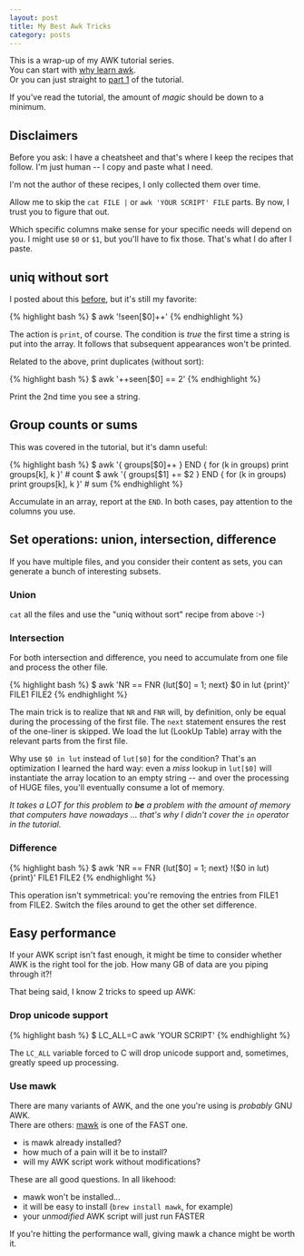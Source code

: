 ```yaml
---
layout: post
title: My Best Awk Tricks
category: posts
---
```


This is a wrap-up of my AWK tutorial series.  
You can start with [why learn awk](http://blog.jpalardy.com/posts/why-learn-awk/).  
Or you can just straight to [part 1](http://blog.jpalardy.com/posts/awk-tutorial-part-1/) of the tutorial.

If you've read the tutorial, the amount of _magic_ should be down to a minimum.


## Disclaimers

Before you ask: I have a cheatsheet and that's where I keep the recipes that
follow. I'm just human -- I copy and paste what I need.

I'm not the author of these recipes, I only collected them over time.

Allow me to skip the `cat FILE |` or `awk 'YOUR SCRIPT' FILE` parts. By now,
I trust you to figure that out.

Which specific columns make sense for your specific needs will depend on you.
I might use `$0` or `$1`, but you'll have to fix those. That's what I do after I paste.


## uniq without sort

I posted about this [before](http://blog.jpalardy.com/posts/unsorted-uniq/), but it's still my favorite:

{% highlight bash %}
$ awk '!seen[$0]++'
{% endhighlight %}

The action is `print`, of course. The condition is _true_ the first time a
string is put into the array. It follows that subsequent appearances won't be
printed.

Related to the above, print duplicates (without sort):

{% highlight bash %}
$ awk '++seen[$0] == 2'
{% endhighlight %}

Print the 2nd time you see a string.


## Group counts or sums

This was covered in the tutorial, but it's damn useful:

{% highlight bash %}
$ awk '{ groups[$0]++ }     END { for (k in groups) print groups[k], k }' # count
$ awk '{ groups[$1] += $2 } END { for (k in groups) print groups[k], k }' # sum
{% endhighlight %}

Accumulate in an array, report at the `END`. In both cases, pay attention to the columns you use.


## Set operations: union, intersection, difference

If you have multiple files, and you consider their content as sets, you can generate
a bunch of interesting subsets.

### Union

`cat` all the files and use the "uniq without sort" recipe from above :-)

### Intersection

For both intersection and difference, you need to accumulate from one file and
process the other file.

{% highlight bash %}
$ awk 'NR == FNR {lut[$0] = 1; next} $0 in lut {print}' FILE1 FILE2
{% endhighlight %}

The main trick is to realize that `NR` and `FNR` will, by definition, only be equal
during the processing of the first file. The `next` statement ensures the rest
of the one-liner is skipped. We load the lut (LookUp Table) array with the relevant
parts from the first file.

Why use `$0 in lut` instead of `lut[$0]` for the condition? That's an
optimization I learned the hard way: even a _miss_ lookup in `lut[$0]` will
instantiate the array location to an empty string -- and over the processing of
HUGE files, you'll eventually consume a lot of memory.

*It takes a LOT for this problem to **be** a problem with the amount of memory
that computers have nowadays ... that's why I didn't cover the `in` operator in
the tutorial.*

### Difference

{% highlight bash %}
$ awk 'NR == FNR {lut[$0] = 1; next} !($0 in lut) {print}' FILE1 FILE2
{% endhighlight %}

This operation isn't symmetrical: you're removing the entries from FILE1 from
FILE2. Switch the files around to get the other set difference.


## Easy performance

If your AWK script isn't fast enough, it might be time to consider whether AWK
is the right tool for the job. How many GB of data are you piping through it?!

That being said, I know 2 tricks to speed up AWK:

### Drop unicode support

{% highlight bash %}
$ LC_ALL=C awk 'YOUR SCRIPT'
{% endhighlight %}

The `LC_ALL` variable forced to C will drop unicode support and, sometimes, greatly
speed up processing.


### Use mawk

There are many variants of AWK, and the one you're using is _probably_ GNU AWK.  
There are others: [mawk](http://invisible-island.net/mawk/) is one of the
FAST one.

* is mawk already installed?
* how much of a pain will it be to install?
* will my AWK script work without modifications?

These are all good questions. In all likehood:

* mawk won't be installed...
* it will be easy to install (`brew install mawk`, for example)
* your _unmodified_ AWK script will just run FASTER

If you're hitting the performance wall, giving mawk a chance might be worth it.


